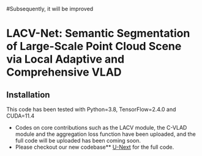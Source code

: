 #Subsequently, it will be improved

# LACV-Net: Semantic Segmentation of Large-Scale Point Cloud Scene via Local Adaptive and Comprehensive VLAD

## Installation
This code has been tested with Python=3.8, TensorFlow=2.4.0 and CUDA=11.4

* Codes on core contributions such as the LACV module, the C-VLAD module and the aggregation loss function have been uploaded, and the full code will be uploaded has been coming soon.
* Please checkout our new codebase** [U-Next]([https://github.com/Pointcept/Pointcept](https://github.com/zeng-ziyin/U-Next)https://github.com/zeng-ziyin/U-Next) for the full code.
